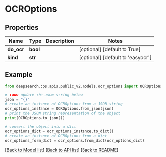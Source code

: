 # OCROptions


## Properties

Name | Type | Description | Notes
------------ | ------------- | ------------- | -------------
**do_ocr** | **bool** |  | [optional] [default to True]
**kind** | **str** |  | [optional] [default to 'easyocr']

## Example

```python
from deepsearch.cps.apis.public_v2.models.ocr_options import OCROptions

# TODO update the JSON string below
json = "{}"
# create an instance of OCROptions from a JSON string
ocr_options_instance = OCROptions.from_json(json)
# print the JSON string representation of the object
print(OCROptions.to_json())

# convert the object into a dict
ocr_options_dict = ocr_options_instance.to_dict()
# create an instance of OCROptions from a dict
ocr_options_form_dict = ocr_options.from_dict(ocr_options_dict)
```
[[Back to Model list]](../README.md#documentation-for-models) [[Back to API list]](../README.md#documentation-for-api-endpoints) [[Back to README]](../README.md)


